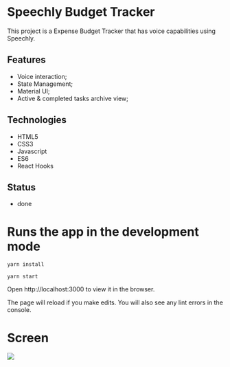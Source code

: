 # Speechly Budget Tracker

This project is a Expense Budget Tracker that has voice capabilities using Speechly. 

## Features
- Voice interaction;
- State Management;
- Material UI;
- Active & completed tasks archive view;

## Technologies
- HTML5
- CSS3
- Javascript
- ES6
- React Hooks

## Status
- done

# Runs the app in the development mode 

 `yarn install`

 `yarn start`

Open http://localhost:3000 to view it in the browser.

The page will reload if you make edits.
You will also see any lint errors in the console.

# Screen

![](src/assets/ScreenShot.jpg)
